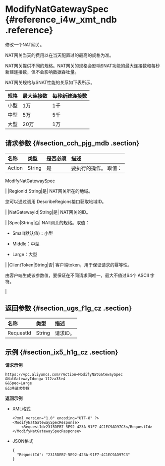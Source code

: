 # ModifyNatGatewaySpec {#reference_i4w_xmt_ndb .reference}

修改一个NAT网关。

NAT网关当天的费用以在当天配置过的最高的规格为准。

NAT网关提供不同的规格。NAT网关的规格会影响SNAT功能的最大连接数和每秒新建连接数，但不会影响数据吞吐量。

NAT网关规格与SNAT性能的关系如下表所示。

|规格|最大连接数|每秒新建连接数|
|:-|:----|:------|
|小型|1万|1千|
|中型|5万|5千|
|大型|20万|1万|

## 请求参数 {#section_cch_pjg_mdb .section}

|名称|类型|是否必须|描述|
|:-|:-|:---|:-|
|Action|String|是| 要执行的操作。 取值：

 ModifyNatGatewaySpec

 |
|RegionId|String|是| NAT网关所在的地域。

 您可以通过调用 DescribeRegions接口获取地域ID。

 |
|NatGatewayId|String|是| NAT网关的ID。

 |
|Spec|String|否| NAT网关的规格。取值：

-   Small\(默认值\)：小型

-   Middle：中型

-   Large：大型


 |
|ClientToken|String|否| 客户端token，用于保证请求的幂等性。

 由客户端生成该参数值，要保证在不同请求间唯一，最大不值过64个 ASCII 字符。

 |

## 返回参数 {#section_ugs_f1g_cz .section}

|名称|类型|描述|
|:-|:-|:-|
|RequestId|String|请求ID。|

## 示例 {#section_ix5_h1g_cz .section}

**请求示例**

``` {#createVPCpub}
https://vpc.aliyuncs.com/?Action=ModifyNatGatewaySpec
&NatGatewayId=ngw-112za33e4
&&Spec=Large
&公共请求参数
```

**返回示例**

-   XML格式

    ```
    <?xml version="1.0" encoding="UTF-8" ?>
    <ModifyNatGatewaySpecResponse>
    	<RequestId>2315DEB7-5E92-423A-91F7-4C1EC9AD97C3</RequestId>
    </ModifyNatGatewaySpecResponse>
    ```

-   JSON格式

    ```
    {
      "RequestId": "2315DEB7-5E92-423A-91F7-4C1EC9AD97C3"
    }
    ```


